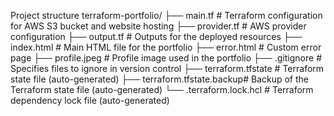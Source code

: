 Project structure
terraform-portfolio/
├── main.tf                 # Terraform configuration for AWS S3 bucket and website hosting
├── provider.tf             # AWS provider configuration
├── output.tf               # Outputs for the deployed resources
├── index.html              # Main HTML file for the portfolio
├── error.html              # Custom error page
├── profile.jpeg            # Profile image used in the portfolio
├── .gitignore              # Specifies files to ignore in version control
├── terraform.tfstate       # Terraform state file (auto-generated)
├── terraform.tfstate.backup# Backup of the Terraform state file (auto-generated)
└── .terraform.lock.hcl     # Terraform dependency lock file (auto-generated)
